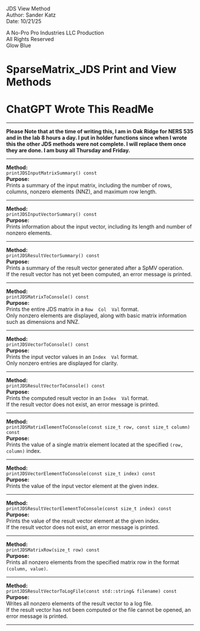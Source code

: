 JDS View Method  
Author: Sander Katz  
Date: 10/21/25  

A No-Pro Pro Industries LLC Production  
All Rights Reserved  
Glow Blue  


# SparseMatrix_JDS Print and View Methods
# ChatGPT Wrote This ReadMe
---
**Please Note that at the time of writing this, I am in Oak Ridge for NERS 535 and in the lab 8 hours a day. I put in holder functions since when I wrote this the other JDS methods were not complete. I will replace them once they are done. I am busy all Thursday and Friday.**

---

**Method:**  
`printJDSInputMatrixSummary() const`  
**Purpose:**  
Prints a summary of the input matrix, including the number of rows, columns, nonzero elements (NNZ), and maximum row length.

---

**Method:**  
`printJDSInputVectorSummary() const`  
**Purpose:**  
Prints information about the input vector, including its length and number of nonzero elements.

---

**Method:**  
`printJDSResultVectorSummary() const`  
**Purpose:**  
Prints a summary of the result vector generated after a SpMV operation.  
If the result vector has not yet been computed, an error message is printed.

---

**Method:**  
`printJDSMatrixToConsole() const`  
**Purpose:**  
Prints the entire JDS matrix in a `Row  Col  Val` format.  
Only nonzero elements are displayed, along with basic matrix information such as dimensions and NNZ.

---

**Method:**  
`printJDSVectorToConsole() const`  
**Purpose:**  
Prints the input vector values in an `Index  Val` format.  
Only nonzero entries are displayed for clarity.

---

**Method:**  
`printJDSResultVectorToConsole() const`  
**Purpose:**  
Prints the computed result vector in an `Index  Val` format.  
If the result vector does not exist, an error message is printed.

---

**Method:**  
`printJDSMatrixElementToConsole(const size_t row, const size_t column) const`  
**Purpose:**  
Prints the value of a single matrix element located at the specified `(row, column)` index.

---

**Method:**  
`printJDSVectorElementToConsole(const size_t index) const`  
**Purpose:**  
Prints the value of the input vector element at the given index.

---

**Method:**  
`printJDSResultVectorElementToConsole(const size_t index) const`  
**Purpose:**  
Prints the value of the result vector element at the given index.  
If the result vector does not exist, an error message is printed.

---

**Method:**  
`printJDSMatrixRow(size_t row) const`  
**Purpose:**  
Prints all nonzero elements from the specified matrix row in the format `(column, value)`.

---

**Method:**  
`printJDSResultVectorToLogFile(const std::string& filename) const`  
**Purpose:**  
Writes all nonzero elements of the result vector to a log file.  
If the result vector has not been computed or the file cannot be opened, an error message is printed.

---

